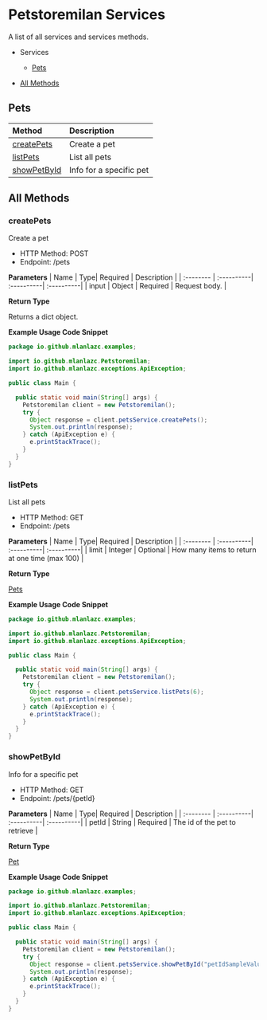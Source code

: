 # Petstoremilan Services

A list of all services and services methods.

- Services

  - [Pets](#pets)

- [All Methods](#all-methods)

## Pets

| Method                      | Description             |
| :-------------------------- | :---------------------- |
| [createPets](#createpets)   | Create a pet            |
| [listPets](#listpets)       | List all pets           |
| [showPetById](#showpetbyid) | Info for a specific pet |

## All Methods

### **createPets**

Create a pet

- HTTP Method: POST
- Endpoint: /pets

**Parameters**
| Name | Type| Required | Description |
| :-------- | :----------| :----------| :----------|
| input | Object | Required | Request body. |

**Return Type**

Returns a dict object.

**Example Usage Code Snippet**

```Java
package io.github.mlanlazc.examples;

import io.github.mlanlazc.Petstoremilan;
import io.github.mlanlazc.exceptions.ApiException;

public class Main {

  public static void main(String[] args) {
    Petstoremilan client = new Petstoremilan();
    try {
      Object response = client.petsService.createPets();
      System.out.println(response);
    } catch (ApiException e) {
      e.printStackTrace();
    }
  }
}

```

### **listPets**

List all pets

- HTTP Method: GET
- Endpoint: /pets

**Parameters**
| Name | Type| Required | Description |
| :-------- | :----------| :----------| :----------|
| limit | Integer | Optional | How many items to return at one time (max 100) |

**Return Type**

[Pets](/src/main/java/io/petstoremilan/models/README.md#pets)

**Example Usage Code Snippet**

```Java
package io.github.mlanlazc.examples;

import io.github.mlanlazc.Petstoremilan;
import io.github.mlanlazc.exceptions.ApiException;

public class Main {

  public static void main(String[] args) {
    Petstoremilan client = new Petstoremilan();
    try {
      Object response = client.petsService.listPets(6);
      System.out.println(response);
    } catch (ApiException e) {
      e.printStackTrace();
    }
  }
}

```

### **showPetById**

Info for a specific pet

- HTTP Method: GET
- Endpoint: /pets/{petId}

**Parameters**
| Name | Type| Required | Description |
| :-------- | :----------| :----------| :----------|
| petId | String | Required | The id of the pet to retrieve |

**Return Type**

[Pet](/src/main/java/io/petstoremilan/models/README.md#pet)

**Example Usage Code Snippet**

```Java
package io.github.mlanlazc.examples;

import io.github.mlanlazc.Petstoremilan;
import io.github.mlanlazc.exceptions.ApiException;

public class Main {

  public static void main(String[] args) {
    Petstoremilan client = new Petstoremilan();
    try {
      Object response = client.petsService.showPetById("petIdSampleValue");
      System.out.println(response);
    } catch (ApiException e) {
      e.printStackTrace();
    }
  }
}

```

<!-- This file was generated by liblab | https://liblab.com/ -->
